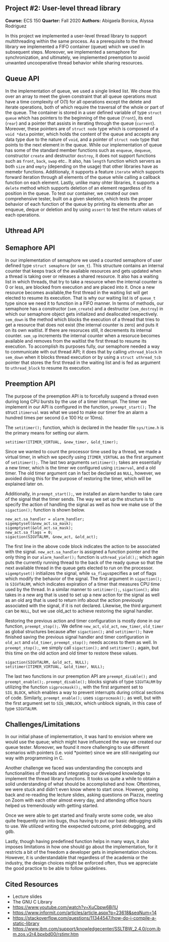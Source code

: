 ## Project #2: User-level thread library
**Course:** ECS 150 **Quarter:** Fall 2020 **Authors:** Abigaela Boroica, Alyssa
Rodriguez

In this project we implemented a user-level thread library to support
multithreading within the same process. As a prerequisite to the thread library
we implemented a FIFO container (queue) which we used in subsequent steps.
Moreover, we implemented a semaphore for synchronization, and ultimately, we
implemented preemption to avoid unwanted uncooperative thread behavior while
sharing resources.

## Queue API
In the implementation of queue, we used a single linked list. We chose this over
an array to meet the given constraint that all queue operations must have a time
complexity of O(1) for all operations except the delete and iterate operations,
both of which require the traversal of the whole or part of the queue. The
container is stored in a user defined variable of type `struct queue` which has
pointers to the beginning of the queue (`front`), its end (`rear`) and a pointer
that assists in iterating through the queue (`current`). Moreover, these
pointers are of `struct node` type which is composed of a `void *data` pointer,
which holds the content of the queue and accepts any data type due to the nature
of `void`, and a pointer of `struct node` type that points to the next element
in the queue. While our implementation of queue has some of the standard member
functions such as `enqueue`, `dequeue`, constructor `create` and destructor
`destroy`, it does not support functions such as `front`, `back`, `swap` etc..
It also, has `length` function which servers as both `size` and `empty`
(depending on the usage) that other libraries have as memebr functions.
Additionaly, it supports a feature `iterate` which supports forward iteration
through all elements of the queue while calling a callback function on each
element. Lastly, unlike many ohter libraries, it supports a `delete` method
which supports deletion of an element regardless of its position in the queue.
To test our container, we created our own comprehensive tester, built on a given
skeleton, which tests the proper behavior of each function of the queue by
printing its elements after an enqueue, deque or deletion and by using `assert`
to test the return values of each operations.

## Uthread API
 
## Semaphore API
In our implementation of semaphore we used a counted semaphore of user defined
type `struct semaphore` (or `sem_t`). This structure contains an internal
counter that keeps track of the available resources and gets updated when a
thread is taking over or releases a shared resource. It also has a waiting list
in which threads, that try to take a resource when the internal counter is 0 or
less, are blocked from execution and are placed into it. Once a new resource
becomes available,the first thread in the waiting list will get elected to
resume its execution. That is why our waiting list is of `queue_t` type since we
need it to function in a FIFO manner. In terms of methods, our semaphore has a
constructor (`sem_create`) and a destructor (`sem_destroy`) in which our
semaphore object gets initialized and deallocated respectively. `sem_down` is
the method which blocks the execution of a thread that tries to get a resource
that does not exist (the internal counter is zero) and puts it on its own
waitlist. If there are resoruces still, it decrements its internal counter.
`sem_up` increments the internal counter when a resoruce becomes available and
removes from the waitlist the first thread to resume its execution. To
accomplish its purposes fully, our semaphore needed a way to communicate with
out thread API; it does that by calling `uthread_block` in `sem_down` when it
blocks thread execution or by using a `struct uthread_tcb` pointer that stores
the first thread in the waiting list and is fed as argument to `uthread_block`
to resume its execution.

## Preemption API
The purpose of the preemption API is to forcefully suspend a thread even during
long CPU bursts by the use of a timer interrupt. The timer we implement in our
API is configured in the function, `preempt_start();` The struct `itimerval` was
what we used to make our timer fire an alarm a hundred times per second (i.e 100
Hz or 10ms). 

The `setitimer();` function, which is declared in the header file `sys/time.h`
is the primary means for setting our alarm. 
```
setitimer(ITIMER_VIRTUAL, &new_timer, &old_timer); 
```
Since we wanted to count the processor time used by a thread, we made a virtual
timer, in which we specify using `ITIMER_VIRTUAL` as the first argument of
`setitimer();`. The last two arguments `setitimer();` takes are essentially a
new timer, which is the timer we configured using `itimerval`, and a old timer.
The old timer argument can in fact be declared as `NULL`, however, we avoided
doing this for the purpose of restoring the timer, which will be explained later
on.

Additionally, in `preempt_start();`, we installed an alarm handler to take care 
of the signal that the timer sends. The way we set up the structure is to specify 
the action of handling the signal as well as how we make use of the `sigaction();`
function is shown below. 
```
new_act.sa_handler = alarm_handler;
sigemptyset(&new_act.sa_mask);
sigemptyset(&old_act.sa_mask);
new_act.sa_flags = 0;
sigaction(SIGVTALRM, &new_act, &old_act);
```
The first line in the above code block indicates the action to be associated
with the signal. `new_act.sa_handler` is assigned a function pointer and the
only thing in our `alarm_handler();` function is `uthread_yield();`; which again
puts the currently running thread to the back of the ready queue so that the
next available thread in the queue gets elected to run on the processor.
`sigemptyset()` initializes the signal, while `sa_flags`specifies a set of flags
which modify the behavior of the signal. The first argument in `sigaction();` is
`SIGVTALRM`, which indicates expiration of a timer that measures CPU time used
by the thread. In a similar manner to `setitimer();`, `sigaction();` also takes
in a new arg that is used to set up a new action for the signal as well as an 
old arg that is used to return info about the action previously associated with 
the signal, if it is not declared. Likewise, the third argument can be `NULL`, but
we use old_act to achieve restoring the signal handler. 

Restoring the previous action and timer configuration is mostly done in our
function, `preempt_stop();`. We define `new_act`, `old_act`, `new_timer`,
`old_timer` as global structures because after `sigaction();` and `setitimer();`
have finished saving the previous signal handler and timer configuration in
`old_act` and `old_timer`, `preempt_stop();` needs access to them as well. In
`preempt_stop();`, we simply call `sigaction();` and `setitimer();` again, but
this time on the old action and old timer to restore these values. 
```
sigaction(SIGVTALRM, &old_act, NULL);
setitimer(ITIMER_VIRTUAL, &old_timer, NULL);
```
The last two functions in our preemption API are `preempt_disable();` and
`preempt_enable();`. `preempt_disable();` blocks signals of type `SIGVTALRM` by
utilizing the function `sigprocmask();`, with the first argument set to
`SIG_BLOCK`, which enables a way to prevent interrupts during critical sections
of code. Similarly, `preempt_enable();` uses `sigprocmask();` as well, but with
the first argument set to `SIG_UNBLOCK`, which unblock signals, in this case of
type `SIGVTALRM`. 

## Challenges/Limitations
In our initial phase of implementation, it was hard to envision where we would
use the queue; which might have influenced the way we created our queue tester.
Moreover, we found it more challenging to use different scenarios with pointers
(i.e. void *pointer) since we are still navigating our way with programming in
C. 

Another challenge we faced was understanding the concepts and functionalities of
threads and integrating our developed knowledge to implement the thread library
functions. It tooks us quite a while to obtain a solid understanding of what
should be accomplished and how. Oftentimes, we were stuck and didn't even know
where to start once. However, going back and re-reading the lecture slides,
asking questions on Piazza, meeting on Zoom with each other almost every day,
and attending office hours helped us tremendously with getting started. 

Once we were able to get started and finally wrote some code, we also quite
frequently ran into bugs, thus having to put our basic debugging skills to use.
We utilized writing the exepected outcome, print debugging, and gdb. 

Lastly, though having predefined function helps in many ways, it also imposes
limitations in how one should go about the implementation, for it restricts a
bit of the freedom a developer gets in implementation choices. However, it is
understandable that regardless of the academia or the industry, the design
choices might be enforced often, thus we appreciate the good practice to be
able to follow guidelines.

## Cited Resources
- Lecture slides
- The GNU C Library
- https://www.youtube.com/watch?v=XuCbpw6Bj1U
- https://www.informit.com/articles/article.aspx?p=23618&seqNum=14
- https://stackoverflow.com/questions/11344547/how-do-i-compile-a-static-library
- https://www.ibm.com/support/knowledgecenter/SSLTBW_2.4.0/com.ibm.zos.v2r4.bpxbd00/rstimr.htm